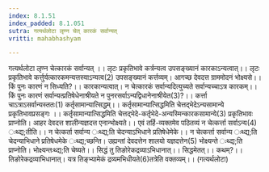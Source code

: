 ```yaml
---
index: 8.1.51
index_padded: 8.1.051
sutra: गत्यर्थलोटा लृण्न चेत्‌ कारकं सर्वान्यत्‌
vritti: mahabhashyam

---
```

 गत्यर्थलोटा लृण्न चेत्कारकं सर्वान्यत् ।। लृटः प्रकृतिभावे कर्त्रन्यत्व उपसङ्ख्यानं कारकाऽन्यत्वात्।। लृटः प्रकृतिभावे कर्त्तुर्यत्कारकमन्यत्तस्याऽन्यत्व(2) उपसङ्ख्यानं कर्त्तव्यम्। आगच्छ देवदत्त ग्राममोदनं भोक्ष्यसे।। किं पुनः कारणं न सिध्यति?।। कारकान्यत्वात्। न चेत्कारकं सर्वान्यदित्युच्यते सर्वान्यच्चाऽत्र कारकम्।। किं पुनः कारणं सर्वान्यत्प्रतिषेधेनाश्रीयते न पुनरसर्वाऽन्यद्विधानेनाश्रीयेत(3)?।। कर्त्ता चाऽत्राऽसर्वान्यस्ततः(1) कर्तृसामान्यात्सिद्धम्।। कर्तृसामान्यात्सिद्धमिति चेत्तद्भेदेऽन्यसामान्ये प्रकृतिभावप्रसङ्गः ।। कर्तृसामान्यात्सिद्धमिति चेत्तद्भेदे-कर्तृभेदे-अन्यस्मिन्कारकसामान्ये(3) प्रकृतिभावः प्राप्नोति। आहर देवदत्त शालीन्यज्ञदत्त एनान्भोक्ष्यते।। एवं तर्हि-व्यक्तमेव पठितव्यं न चेत्कर्त्ता सर्वाऽन्य(4) ःथ्द्य;तीति।। न चेत्कर्ता सर्वान्य ःथ्द्य;ति चेदन्याऽभिधाने प्रतिषेधेमेके।। न चेत्कर्त्ता सर्वान्य ःथ्द्य;ति चेदन्याभिधाने प्रतिषेधमेके ःथ्द्य;च्छन्ति। उह्यन्तां देवदत्तेन शालयो यज्ञदत्तेन(5) भोक्ष्यन्ते ःथ्द्य;ति प्राप्नोति। भोक्ष्यन्तःथ्द्य;ति चेष्यते।। सिद्धं तु तिङोरेकद्रव्याऽभिधानात्।। सिद्धमेतत्।। कथम्?।। तिङोरेकद्रव्याभिधानात्। यत्र तिङ्भ्यामेकं द्रव्यमभिधीयते(6)तत्रेति वक्तव्यम्।। (गत्यर्थलोटा) 